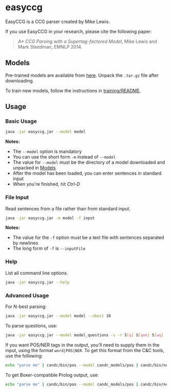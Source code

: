 easyccg
=======

EasyCCG is a CCG parser created by Mike Lewis.

If you use EasyCCG in your research, please cite the following paper:

> _A* CCG Parsing with a Supertag-factored Model_, Mike Lewis and Mark Steedman, EMNLP 2014.

## Models

Pre-trained models are available from [here](https://drive.google.com/#folders/0B7AY6PGZ8lc-NGVOcUFXNU5VWXc). Unpack the `.tar.gz` file after downloading.

To train new models, follow the instructions in [training/README](training/README).

## Usage

### Basic Usage

~~~bash
java -jar easyccg.jar --model model
~~~

**Notes:**

- The `--model` option is mandatory
- You can use the short form `-m` instead of `--model`
- The value for `--model` must be the directory of a model downloaded and unpacked in [Models](#models)
- After the model has been loaded, you can enter sentences in standard input
- When you're finished, hit *Ctrl-D*

### File Input

Read sentences from a file rather than from standard input.

~~~bash
java -jar easyccg.jar -m model -f input
~~~

**Notes:**

- The value for the `-f` option must be a text file with sentences separated by newlines
- The long form of `-f` is `--inputFile`


### Help

List all command line options.

~~~bash
java -jar easyccg.jar --help
~~~

### Advanced Usage

For N-best parsing:

~~~bash
java -jar easyccg.jar --model model --nbest 10
~~~

To parse questions, use:

~~~bash
java -jar easyccg.jar --model model_questions -s -r S[q] S[qem] S[wq]
~~~

If you want POS/NER tags in the output, you'll need to supply them in the input, using the format `word|POS|NER`. To get this format from the C&C tools, use the following:

~~~bash
echo "parse me" | candc/bin/pos --model candc_models/pos | candc/bin/ner -model candc_models/ner -ofmt "%w|%p|%n \n" | java -jar easyccg.jar --model model_questions -i POSandNERtagged -o extended
~~~

To get Boxer-compatible Prolog output, use:

~~~bash
echo "parse me" | candc/bin/pos --model candc_models/pos | candc/bin/ner -model candc_models/ner -ofmt "%w|%p|%n \n" | java -jar easyccg.jar --model model -i POSandNERtagged -o prolog -r S[dcl]
~~~
